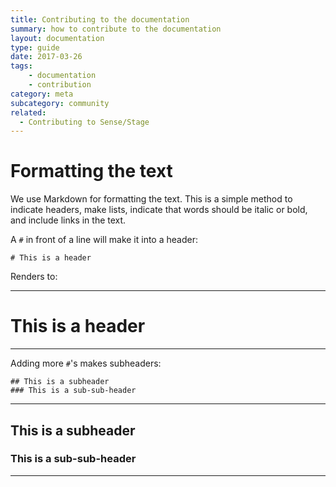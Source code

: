 ```yaml
---
title: Contributing to the documentation
summary: how to contribute to the documentation
layout: documentation
type: guide
date: 2017-03-26
tags: 
    - documentation
    - contribution
category: meta
subcategory: community
related:
  - Contributing to Sense/Stage
---
```



# Formatting the text

We use Markdown for formatting the text. This is a simple method to indicate headers, make lists, indicate that words should be italic or bold, and include links in the text.

A `#` in front of a line will make it into a header:

```
# This is a header
```

Renders to:

------------------
# This is a header
------------------

Adding more `#`'s makes subheaders:

```
## This is a subheader
### This is a sub-sub-header
```

------------------
## This is a subheader
### This is a sub-sub-header
------------------


